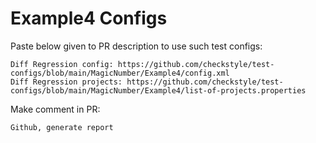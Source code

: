 # Example4 Configs
Paste below given to PR description to use such test configs:
```
Diff Regression config: https://github.com/checkstyle/test-configs/blob/main/MagicNumber/Example4/config.xml
Diff Regression projects: https://github.com/checkstyle/test-configs/blob/main/MagicNumber/Example4/list-of-projects.properties
```
Make comment in PR:
```
Github, generate report
```
